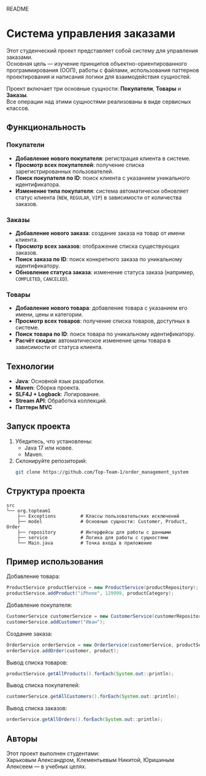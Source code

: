 README 

# Система управления заказами

Этот студенческий проект представляет собой систему для управления заказами.  
Основная цель — изучение принципов объектно-ориентированного программирования (ООП), работы с файлами, использования паттернов проектирования и написания логики для взаимодействия сущностей.

Проект включает три основные сущности: **Покупатели**, **Товары** и **Заказы**.  
Все операции над этими сущностями реализованы в виде сервисных классов.

## Функциональность

### Покупатели
- **Добавление нового покупателя**: регистрация клиента в системе.
- **Просмотр всех покупателей**: получение списка зарегистрированных пользователей.
- **Поиск покупателя по ID**: поиск клиента с указанием уникального идентификатора.
- **Изменение типа покупателя**: система автоматически обновляет статус клиента (`NEW`, `REGULAR`, `VIP`) в зависимости от количества заказов.

### Заказы
- **Добавление нового заказа**: создание заказа на товар от имени клиента.
- **Просмотр всех заказов**: отображение списка существующих заказов.
- **Поиск заказа по ID**: поиск конкретного заказа по уникальному идентификатору.
- **Обновление статуса заказа**: изменение статуса заказа (например, `COMPLETED`, `CANCELED`).

### Товары
- **Добавление нового товара**: добавление товара с указанием его имени, цены и категории.
- **Просмотр всех товаров**: получение списка товаров, доступных в системе.
- **Поиск товара по ID**: поиск товара по уникальному идентификатору.
- **Расчёт скидки**: автоматическое изменение цены товара в зависимости от статуса клиента.

## Технологии
- **Java**: Основной язык разработки.
- **Maven**: Сборка проекта.
- **SLF4J + Logback**: Логирование.
- **Stream API**: Обработка коллекций.
- **Паттерн MVC**

## Запуск проекта
1. Убедитесь, что установлены:
   - Java 17 или новее.
   - Maven.
2. Склонируйте репозиторий:
   ```bash
   git clone https://github.com/Top-Team-1/order_management_system
   ```

## Структура проекта
```
src
└── org.topteam1
    ├── Exceptions         # Классы пользовательских исключений
    ├── model              # Основные сущности: Customer, Product, Order
    ├── repository         # Интерфейсы для работы с данными
    ├── service            # Логика для работы с сущностями
    └── Main.java          # Точка входа в приложение
```

## Пример использования

Добавление товара:
```java
ProductService productService = new ProductService(productRepository);
productService.addProduct("iPhone", 129999, productCategory);
```

Добавление покупателя:
```java
CustomerService customerService = new CustomerService(customerRepository);
customerService.addCustomer("Иван");
```

Создание заказа:
```java
OrderService orderService = new OrderService(customerService, productService, orderRepository);
orderService.addOrder(customer, product);
```

Вывод списка товаров:
```java
productService.getAllProducts().forEach(System.out::println);
```

Вывод списка покупателей:
```java
customerService.getAllCustomers().forEach(System.out::println);
```

Вывод списка заказов:
```java
orderService.getAllOrders().forEach(System.out::println);
```

## Авторы
Этот проект выполнен студентами:  
Харьковым Александром, Клементьевым Никитой, Юришиным Алексеем — в учебных целях.
